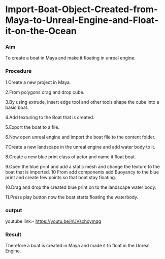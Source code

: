 # Import-Boat-Object-Created-from-Maya-to-Unreal-Engine-and-Float-it-on-the-Ocean
### Aim
To create a boat in Maya and make it floating in unreal engine.

### Procedure
1.Create a new project in Maya.

2.From polygons drag and drop cube.

3.By using extrude, insert edge tool and other tools shape the cube into a basic boat.

4.Add texturing to the Boat that is created.

5.Export the boat to a file.

6.Now open unreal engine and import the boat file to the content folder.

7.Create a new landscape in the unreal engine and add water body to it.

8.Create a new blue print class of actor and name it float boat.

9.Open the blue print and add a static mesh and change the texture to the boat that is imported. 10 From add components add Buoyancy to the blue print and create few points so that boat stay floating.

10.Drag and drop the created blue print on to the landscape water body.

11.Press play button now the boat starts floating the waterbody.

### output
youtube link:- https://youtu.be/nUVschcymqg

### Result
Therefore a boat is created in Maya and made it to float in the Unreal Engine.
